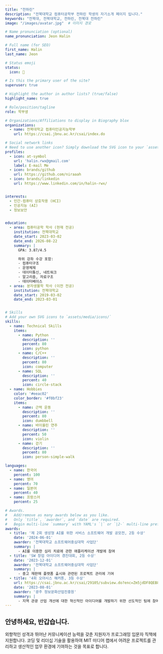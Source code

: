 ```yaml
---
title: "전하린"
description: "전북대학교 컴퓨터공학부 전하린 학생의 자기소개 페이지 입니다."
keywords: "전북대, 전북대학교, 전하린, 전북대 전하린"
image: "/images/avatar.jpg"  # 이미지 경로

# Name pronunciation (optional)
name_pronunciation: Jeon Halin

# Full name (for SEO)
first_name: Halin
last_name: Jeon

# Status emoji
status:
  icon: 🐰

# Is this the primary user of the site?
superuser: true

# Highlight the author in author lists? (true/false)
highlight_name: true

# Role/position/tagline
role: 학부생

# Organizations/Affiliations to display in Biography blox
organizations:
  - name: 전북대학교 컴퓨터인공지능학부
    url: https://csai.jbnu.ac.kr/csai/index.do

# Social network links
# Need to use another icon? Simply download the SVG icon to your `assets/media/icons/` folder.
profiles:
  - icon: at-symbol
    url: 'halin.rwx@gmail.com'
    label: E-mail Me
  - icon: brands/github
    url: https://github.com/niraaah
  - icon: brands/linkedin
    url: https://www.linkedin.com/in/halin-rwx/


interests:
  - 인간-컴퓨터 상호작용 (HCI)
  - 인공지능 (AI)
  - 정보보안


education:
  - area: 컴퓨터공학 학사 (현재 전공)
    institution: 전북대학교
    date_start: 2023-03-02
    date_end: 2026-08-22
    summary: |
      GPA: 3.87/4.5

      하위 강좌 수강 포함:
      - 컴퓨터구조
      - 운영체제
      - 데이터통신, 네트워크
      - 알고리즘, 자료구조
      - 데이터베이스
  - area: 분자생물학 학사 (이전 전공)
    institution: 전북대학교
    date_start: 2019-03-02
    date_end: 2023-03-01


# Skills
# Add your own SVG icons to `assets/media/icons/`
skills:
  - name: Technical Skills
    items:
      - name: Python
        description: ''
        percent: 80
        icon: python
      - name: C/C++
        description: ''
        percent: 80
        icon: computer
      - name: SQL
        description: ''
        percent: 40
        icon: circle-stack
  - name: Hobbies
    color: '#eeac02'
    color_border: '#f0bf23'
    items:
      - name: 근력 운동
        description: ''
        percent: 80
        icon: dumbbell
      - name: 바이올린 연주
        description: ''
        percent: 50
        icon: violin
      - name: 걷기
        description: ''
        percent: 80
        icon: person-simple-walk

languages:
  - name: 한국어
    percent: 100
  - name: 영어
    percent: 70
  - name: 일본어
    percent: 40
  - name: 프랑스어
    percent: 25

# Awards.
#   Add/remove as many awards below as you like.
#   Only `title`, `awarder`, and `date` are required.
#   Begin multi-line `summary` with YAML's `|` or `|2-` multi-line prefix and indent 2 spaces below.
awards:
  - title: '제 2회 생성형 AI를 위한 서비스 소프트웨어 개발 공모전, 2등 수상'
    date: '2024-06-01'
    awarder: '전북대학교 소프트웨어중심대학 사업단'
    summary: |
      - AI를 이용한 심리 치료에 관한 애플리케이션 개발에 참여
  - title: 'SW 창업 아이디어 경진대회, 2등 수상'
    date: '2023-12-01'
    awarder: '전북대학교 소프트웨어중심대학 사업단'
    summary: |
      - 중고 재판매 플랫폼 출시와 관련된 프로젝트 관리에 기여
  - title: '4회 오아시스 해커톤, 3등 수상'
    url: https://csai.jbnu.ac.kr/csai/29105/subview.do?enc=Zm5jdDF8QEB8JTJGYmJzJTJGY3NhaSUyRjQ5MjclMkYzMTI0ODklMkZhcnRjbFZpZXcuZG8lM0ZwYWdlJTNEMiUyNnNyY2hDb2x1bW4lM0QlMjZzcmNoV3JkJTNEJTI2YmJzQ2xTZXElM0QlMjZiYnNPcGVuV3JkU2VxJTNEJTI2cmdzQmduZGVTdHIlM0QlMjZyZ3NFbmRkZVN0ciUzRCUyNmlzVmlld01pbmUlM0RmYWxzZSUyNnBhc3N3b3JkJTNEJTI2
    date: '2023-08-01'
    awarder: '광주 정보문화산업진흥원'
    summary: |
      - 지역 관광 산업 개선에 대한 혁신적인 아이디어를 개발하기 위한 선도적인 팀에 참여
---
```


## 안녕하세요, 반갑습니다.

외향적인 성격과 뛰어난 커뮤니케이션 능력을 갖춘 지원자가 프로그래밍 입문자 직책에 지원합니다. 코딩 및 리더십 기술을 활용하여 MIT 미디어 랩에서 어려운 프로젝트를 관리하고 생산적인 업무 환경에 기여하는 것을 목표로 합니다.